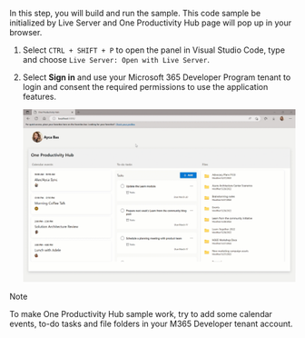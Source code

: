 In this step, you will build and run the sample. This code sample be initialized by Live Server and One Productivity Hub page will pop up in your browser.

1. Select `CTRL + SHIFT + P` to open the panel in Visual Studio Code, type and choose `Live Server: Open with Live Server`.

1. Select **Sign in** and use your Microsoft 365 Developer Program tenant to login and consent the required permissions to use the application features.

    ![Screenshot showing the One Productivity Hub sample](../images/mgt-one-productivity-hub/one-productivity-hub-overview.gif)

> [!NOTE]
> To make One Productivity Hub sample work, try to add some calendar events, to-do tasks and file folders in your M365 Developer tenant account.
